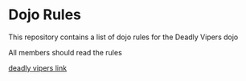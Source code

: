 Dojo Rules
==========

This repository contains a list of dojo rules for the Deadly Vipers dojo

All members should read the rules

[deadly vipers link](https://github.com/deadlyvipers)
